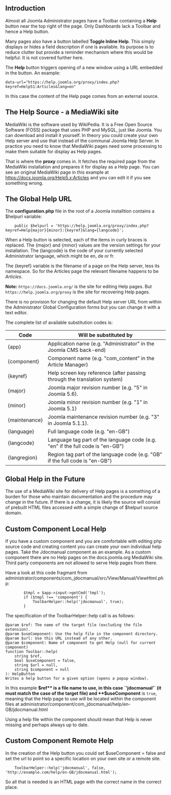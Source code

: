 <!-- Filename: jdocmanual?manual=user&heading=help&filename=administrator-help.md / Display title: Administrator Help -->

## Introduction

Almost all Joomla Administrator pages have a Toolbar containing a **Help**
button near the top right of the page. Only Dashboards lack a Toolbar and hence
a Help button.

Many pages also have a button labelled **Toggle Inline Help**.
This simply displays or hides a field description if one is available. Its
purpose is to reduce clutter but provide a reminder mechanism where this
would be helpful. It is not covered further here.

The **Help** button triggers opening of a new window using a URL embedded in
the button. An example:
```
data-url="https://help.joomla.org/proxy/index.php?keyref=Help51:Articles&lang=en"
```
In this case the content of the Help page comes from an external source.

## The Help Source - a MediaWiki site

MediaWiki is the software used by WikiPedia. It is a Free Open Source Software
(FOSS) package that uses PHP and MySQL, just like Joomla. You can download and
install it yourself. In theory you could create your own Help server and use
that instead of the communal Joomla Help Server. In practice you need to know
that MediaWiki pages need some processing to make them suitable for display as
Help pages.

That is where the **proxy** comes in. It fetches the required page from the
MediaWiki installation and prepares it for display as a Help page. You can see
an original MediaWiki page in this example at https://docs.joomla.org/Help5.x:Articles
and you can edit it if you see something wrong.

## The Global Help URL

The **configuration.php** file in the root of a Joomla installtion contains a
$helpurl variable:

```
	public $helpurl = 'https://help.joomla.org/proxy/index.php?keyref=Help{major}{minor}:{keyref}&lang={langcode}';
```
When a Help button is selected, each of the items in curly braces is replaced.
The {major} and {minor} values are the version settings for your installation.
The {langcode} is the code of your currently selected Administrator language,
which might be en, de or fr.

The {keyref} variable is the filename of a page on the Help server, less its
namespace. So for the Articles page the relevant filename happens to be
*Articles*.

**Note:** `https://docs.joomla.org/` is the site for editing Help pages. But
`https://help.joomla.org/proxy` is the site for recovering Help pages.

There is no provision for changing the default Help server URL from within the
Administrator Global Configuration forms but you can change it with a text
editor.

The complete list of available substitution codes is:

| Code          | Will be substituted by                                                         |
|---------------|--------------------------------------------------------------------------------|
| {app}         | Application name (e.g. "Administrator" in the Joomla CMS back-end)             |
| {component}   | Component name (e.g. "com_content" in the Article Manager)                     |
| {keyref}      | Help screen key reference (after passing through the translation system)       |
| {major}       | Joomla major revision number (e.g. "5" in Joomla 5.6).                         |
| {minor}       | Joomla minor revision number (e.g. "1" in Joomla 5.1)                          |
| {maintenance} | Joomla maintenance revision number (e.g. "3" in Joomla 5.1.1).                 |
| {language}    | Full language code (e.g. "en-GB")                                              |
| {langcode}    | Language tag part of the language code (e.g. "en" if the full code is "en-GB") |
| {langregion}  | Region tag part of the language code (e.g. "GB" if the full code is "en-GB")   |

## Global Help in the Future

The use of a MediaWiki site for delivery of Help pages is a something of a
burden for those who maintain documentation and the procedure may change in
the future. If there is a change, it is likely the source will consist of
prebuilt HTML files accessed with a simple change of $helpurl source domain.

## Custom Component Local Help

If you have a custom component and you are comfortable with editing php
source code and creating content you can create your own individual help pages.
Take the Jdocmanual component as an example. As a custom component there are no
Help pages on the docs.joomla.org MediaWiki site. Third party components are
not allowed to serve Help pages from there.

Have a look at this code fragmant from administrator/components/com_jdocmanual/src/View/Manual/ViewHtml.php:
```
        $tmpl = $app->input->getCmd('tmpl');
        if ($tmpl !== 'component') {
            ToolbarHelper::help('jdocmanual', true);
        }
```
The specification of the ToolbarHelper::help call is as follows:
```
@param $ref: The name of the target file (excluding the file extension).
@param $useComponent: Use the help file in the component directory.
@param $url: Use this URL instead of any other.
@param $component: Name of component to get Help (null for current component)
function Toolbar::help(
    string $ref,
    bool $useComponent = false,
    string $url = null,
    string $component = null
): HelpButton
Writes a help button for a given option (opens a popup window).
```
In this example **$ref** is a file name to use, in this case `'jdocmanual'` (it
must match the case of the target file) and **$useComponent** is `true`, meaning
that the Help page to use will be located within the component files at
administrator/component/com_jdocmanual/help/en-GB/jdocmanual.html

Using a help file within the component should mean that Help is never missing
and perhaps always up to date.

## Custom Component Remote Help

In the creation of the Help button you could set $useComponent = false and set
the url to point so a specific location on your own site or a remote site.

```
    ToolbarHelper::help('jdocmanual', false, 'http://example.com/help/en-GB/jdocmanual.html');
```

So all that is needed is an HTML page with the correct name in the correct
place.
